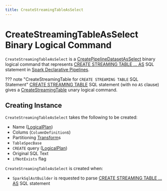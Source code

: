```yaml
---
title: CreateStreamingTableAsSelect
---
```


# CreateStreamingTableAsSelect Binary Logical Command

`CreateStreamingTableAsSelect` is a [CreatePipelineDatasetAsSelect](CreatePipelineDatasetAsSelect.md) binary logical command that represents [CREATE STREAMING TABLE ... AS](../sql/SparkSqlAstBuilder.md#visitCreatePipelineDataset) SQL statement in [Spark Declarative Pipelines](../declarative-pipelines/SqlGraphRegistrationContext.md#CreateStreamingTableAsSelect).

??? note "CreateStreamingTable for `CREATE STREAMING TABLE` SQL Statement"
    [CREATE STREAMING TABLE](../sql/SparkSqlAstBuilder.md#visitCreatePipelineDataset) SQL statement (with no `AS` clause) gives a [CreateStreamingTable](CreateStreamingTable.md) unary logical command.

## Creating Instance

`CreateStreamingTableAsSelect` takes the following to be created:

* <span id="name"> Name ([LogicalPlan](LogicalPlan.md))
* <span id="columns"> Colums (`ColumnDefinition`s)
* <span id="partitioning"> Partitioning [Transform](../connector/Transform.md)s
* <span id="tableSpec"> `TableSpecBase`
* <span id="query"> `CREATE` query ([LogicalPlan](LogicalPlan.md))
* <span id="originalText"> Original SQL Text
* <span id="ifNotExists"> `ifNotExists` flag

`CreateStreamingTableAsSelect` is created when:

* `SparkSqlAstBuilder` is requested to parse [CREATE STREAMING TABLE ... AS](../sql/SparkSqlAstBuilder.md#visitCreatePipelineDataset) SQL statement
